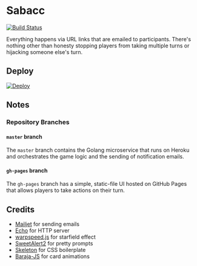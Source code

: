 # Sabacc

[![Build Status](https://travis-ci.org/jessemillar/sabacc.svg?branch=master)](https://travis-ci.org/jessemillar/sabacc)

Everything happens via URL links that are emailed to participants. There's nothing other than honesty stopping players from taking multiple turns or hijacking someone else's turn.

## Deploy

[![Deploy](https://www.herokucdn.com/deploy/button.svg)](https://heroku.com/deploy)

## Notes

### Repository Branches

#### `master` branch

The `master` branch contains the Golang microservice that runs on Heroku and orchestrates the game logic and the sending of notification emails.

#### `gh-pages` branch

The `gh-pages` branch has a simple, static-file UI hosted on GitHub Pages that allows players to take actions on their turn.

## Credits

- [Mailjet](https://github.com/mailjet/mailjet-apiv3-go) for sending emails
- [Echo](https://echo.labstack.com) for HTTP server
- [warpspeed.js](https://fdossena.com/?p=warpspeed/i.frag) for starfield effect
- [SweetAlert2](https://sweetalert2.github.io) for pretty prompts
- [Skeleton](http://getskeleton.com) for CSS boilerplate
- [Baraja-JS](https://github.com/nuxy/baraja-js) for card animations
